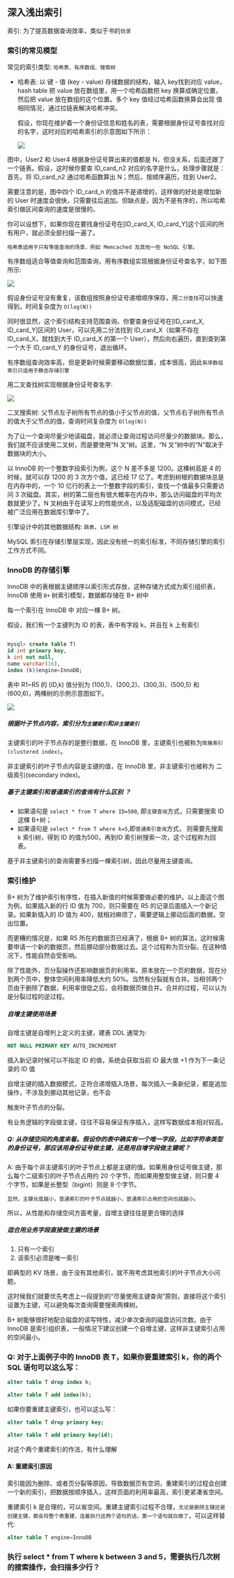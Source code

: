 ## 深入浅出索引

索引: 为了提高数据查询效率，类似于书的`目录`

### 索引的常见模型

常见的索引类型: `哈希表、有序数组、搜索树`

- 哈希表: 以 键 - 值 (key - value) 存储数据的结构，输入 key找到对应 value，hash table 把 value 放在数组里，用一个哈希函数把 key 换算成确定位置，然后把 value 放在数组的这个位置。多个 key 值经过哈希函数换算会出现 值相同情况，通过拉链表解决哈希冲突。

     假设，你现在维护着一个身份证信息和姓名的表，需要根据身份证号查找对应的名字，这时对应的哈希索引的示意图如下所示：

  ![](../imgs/hashtable.png)

图中，User2 和 User4 根据身份证号算出来的值都是 N，但没关系，后面还跟了一个链表。假设，这时候你要查 ID_card_n2 对应的名字是什么，处理步骤就是：首先，将 ID_card_n2 通过哈希函数算出 N；然后，按顺序遍历，找到 User2。

需要注意的是，图中四个 ID_card_n 的值并不是递增的，这样做的好处是增加新的 User 时速度会很快，只需要往后追加。但缺点是，因为不是有序的，所以哈希索引做区间查询的速度是很慢的。

你可以设想下，如果你现在要找身份证号在[ID_card_X, ID_card_Y]这个区间的所有用户，就必须全部扫描一遍了。

`哈希表适用于只有等值查询的场景，例如 Memcached 及其他一些 NoSQL 引擎。`

有序数组适合等值查询和范围查询，用有序数组实现根据身份证号查名字，如下图所示:

![](../imgs/sorted-array.png)

假设身份证号没有重复，该数组按照身份证号递增顺序保存，用`二分查找`可以快速得到，时间复杂度为 `O(log(N))`

同时很显然，这个索引结构支持范围查询。你要查身份证号在[ID_card_X, ID_card_Y]区间的 User，可以先用二分法找到 ID_card_X（如果不存在 ID_card_X，就找到大于 ID_card_X 的第一个 User），然后向右遍历，直到查到第一个大于 ID_card_Y 的身份证号，退出循环。

有序数组查询效率高，但是更新时候需要移动数据位置，成本很高，因此`有序数组索引只适用于静态存储引擎`

用二叉查找树实现根据身份证号查名字:

![](../imgs/binary-search-tree.png)

二叉搜索树: 父节点左子树所有节点的值小于父节点的值，父节点右子树所有节点的值大于父节点的值，查询时间复杂度为 `O(log(N))`

为了让一个查询尽量少地读磁盘，就必须让查询过程访问尽量少的数据块。那么，我们就不应该使用二叉树，而是要使用“N 叉”树。这里，“N 叉”树中的“N”取决于数据块的大小。

以 InnoDB 的一个整数字段索引为例，这个 N 差不多是 1200。这棵树高是 4 的时候，就可以存 1200 的 3 次方个值，这已经 17 亿了。考虑到树根的数据块总是在内存中的，一个 10 亿行的表上一个整数字段的索引，查找一个值最多只需要访问 3 次磁盘。其实，树的第二层也有很大概率在内存中，那么访问磁盘的平均次数就更少了。N 叉树由于在读写上的性能优点，以及适配磁盘的访问模式，已经被广泛应用在数据库引擎中了。

引擎设计中的其他数据结构: `跳表`、`LSM 树`

MySQL 索引在存储引擎层实现，因此没有统一的索引标准，不同存储引擎的索引工作方式不同。

### InnoDB 的存储引擎

InnoDB 中的表根据主键顺序以索引形式存放，这种存储方式成为索引组织表，InnoDB 使用 `B+` 树索引模型，数据都存储在 B+ 树中

每一个索引在 InnoDB 中 对应一棵 B+ 树。

假设，我们有一个主键列为 ID 的表，表中有字段 k，并且在 k 上有索引

```sql

mysql> create table T(
id int primary key, 
k int not null, 
name varchar(16),
index (k))engine=InnoDB;
```

表中 R1~R5 的 (ID,k) 值分别为 (100,1)、(200,2)、(300,3)、(500,5) 和 (600,6)，两棵树的示例示意图如下。

![](../imgs/InnoDB-tree.png)

##### 根据叶子节点内容，索引分为`主键索引`和`非主键索引`

主键索引的叶子节点存的是整行数据，在 InnoDB 里，主键索引也被称为`聚簇索引(clustered index)`。

非主键索引的叶子节点内容是主键的值，在 InnoDB 里，非主键索引也被称为 二级索引(secondary index)。

##### 基于主键索引和普通索引的查询有什么区别 ？

- 如果语句是 `select * from T where ID=500`, 即`主键查询`方式，只需要搜索 ID 这棵 B+树；
- 如果语句是 `select * from T where k=5`,即`普通索引查询`方式，  则需要先搜索 k 索引树，得到 ID 的值为500，再到ID 索引树搜索一次，这个过程称为回表。

基于非主键索引的查询需要多扫描一棵索引树，因此尽量用主键查询。

### 索引维护

B+ 树为了维护索引有序性，在插入新值的时候需要做必要的维护。以上面这个图为例，如果插入新的行 ID 值为 700，则只需要在 R5 的记录后面插入一个新记录。如果新插入的 ID 值为 400，就相对麻烦了，需要逻辑上挪动后面的数据，空出位置。

而更糟的情况是，如果 R5 所在的数据页已经满了，根据 B+ 树的算法，这时候需要申请一个新的数据页，然后挪动部分数据过去。这个过程称为页分裂。在这种情况下，性能自然会受影响。

除了性能外，页分裂操作还影响数据页的利用率。原本放在一个页的数据，现在分到两个页中，整体空间利用率降低大约 50%。当然有分裂就有合并。当相邻两个页由于删除了数据，利用率很低之后，会将数据页做合并。合并的过程，可以认为是分裂过程的逆过程。

##### 自增主键使用场景

自增主键是自增列上定义的主键，建表 DDL 通常为:

```sql
NOT NULL PRIMARY KEY AUTO_INCREMENT
```

插入新记录时候可以不指定 ID 的值，系统会获取当前 ID 最大值 +1 作为下一条记录的 ID 值

自增主键的插入数据模式，正符合递增插入场景，每次插入一条新纪录，都是追加操作，不涉及到挪动其他记录，也不会

触发叶子节点的分裂。

有业务逻辑的字段做主键，往往不容易保证有序插入，这样写数据成本相对较高。

##### Q: 从存储空间的角度来看。假设你的表中确实有一个唯一字段，比如字符串类型的身份证号，那应该用身份证号做主键，还是用自增字段做主键呢？

A: 由于每个非主键索引的叶子节点上都是主键的值。如果用身份证号做主键，那么每个二级索引的叶子节点占用约 20 个字节，而如果用整型做主键，则只要 4 个字节，如果是长整型（bigint）则是 8 个字节。

`显然，主键长度越小，普通索引的叶子节点就越小，普通索引占用的空间也就越小。`

所以，从性能和存储空间方面考量，自增主键往往是更合理的选择

##### 适合用业务字段直接做主键的场景

1. 只有一个索引
2. 该索引必须是唯一索引

即典型的 KV 场景，由于没有其他索引，就不用考虑其他索引的叶子节点大小问题。

这时候我们就要优先考虑上一段提到的“尽量使用主键查询”原则，直接将这个索引设置为主键，可以避免每次查询需要搜索两棵树。

B+ 树能够很好地配合磁盘的读写特性，减少单次查询的磁盘访问次数。由于 InnoDB 是索引组织表，一般情况下建议创建一个自增主键，这样非主键索引占用的空间最小。

### Q: 对于上面例子中的 InnoDB 表 T，如果你要重建索引 k，你的两个 SQL 语句可以这么写：

```sql
alter table T drop index k;

alter table T add index(k);
```

如果你要重建主键索引，也可以这么写：

```sql
alter table T drop primary key;

alter table T add primary key(id);
```

对这个两个重建索引的作法，有什么理解

#### A: 重建索引原因

索引能因为删除、或者页分裂等原因，导致数据页有空洞，重建索引的过程会创建一个新的索引，把数据按顺序插入，这样页面的利用率最高，索引更紧凑省空间。

重建索引 k 是合理的，可以省空间。重建主键索引过程不合理，`无论是删除主键还是创建主键，都会将整个表重建，连着执行这两个语句的话，第一个语句就白做了`，可以这样替代:

```sql
alter table T engine=InnoDB
```

### 执行 select * from T where k between 3 and 5，需要执行几次树的搜索操作，会扫描多少行？